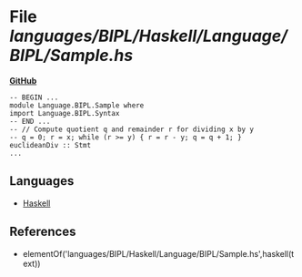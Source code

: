 # File _languages/BIPL/Haskell/Language/BIPL/Sample.hs_
**[GitHub](https://github.com/softlang/yas/blob/master/languages/BIPL/Haskell/Language/BIPL/Sample.hs)**
```
-- BEGIN ...
module Language.BIPL.Sample where
import Language.BIPL.Syntax
-- END ...
-- // Compute quotient q and remainder r for dividing x by y
-- q = 0; r = x; while (r >= y) { r = r - y; q = q + 1; }
euclideanDiv :: Stmt
...
```

## Languages
* [Haskell](../languages/Haskell.md)

## References
* elementOf('languages/BIPL/Haskell/Language/BIPL/Sample.hs',haskell(text))
